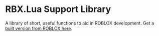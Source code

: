 RBX.Lua Support Library
=======================
A library of short, useful functions to aid in ROBLOX development. Get a [built version from ROBLOX here](https://www.roblox.com/library/516682015/Support-Library-from-F3X).